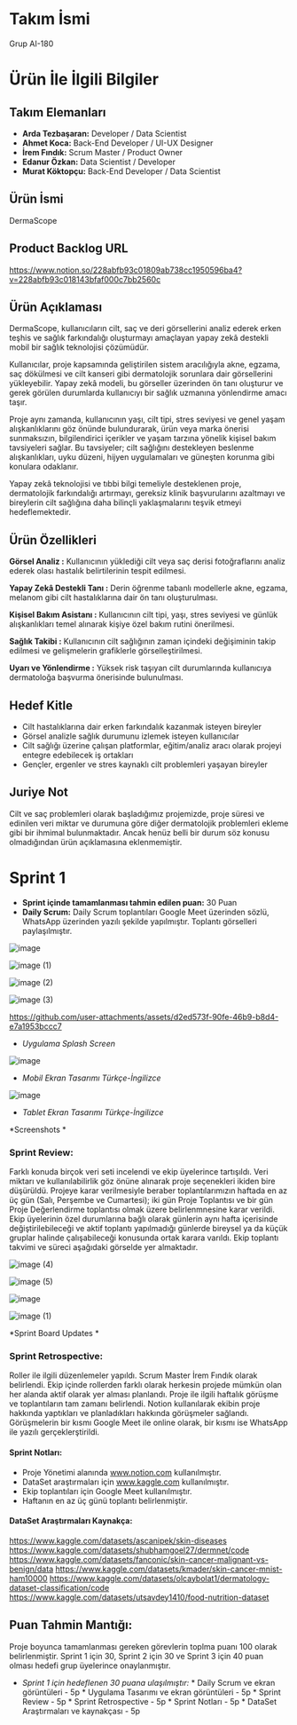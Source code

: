 # Takım İsmi
Grup AI-180
# Ürün İle İlgili Bilgiler

## Takım Elemanları
* **Arda Tezbaşaran:** Developer / Data Scientist
* **Ahmet Koca:** Back-End Developer / UI-UX Designer
* **İrem Fındık:** Scrum Master / Product Owner
* **Edanur Özkan:** Data Scientist / Developer
* **Murat Köktopçu:** Back-End Developer / Data Scientist

## Ürün İsmi
DermaScope
## Product Backlog URL
https://www.notion.so/228abfb93c01809ab738cc1950596ba4?v=228abfb93c018143bfaf000c7bb2560c

## Ürün Açıklaması
  DermaScope, kullanıcıların cilt, saç ve deri görsellerini analiz ederek erken teşhis ve sağlık farkındalığı oluşturmayı amaçlayan yapay zekâ destekli mobil bir sağlık teknolojisi çözümüdür.

  Kullanıcılar, proje kapsamında geliştirilen sistem aracılığıyla akne, egzama, saç dökülmesi ve cilt kanseri gibi dermatolojik sorunlara dair görsellerini yükleyebilir. Yapay zekâ modeli, bu görseller üzerinden ön tanı oluşturur ve gerek görülen durumlarda kullanıcıyı bir sağlık uzmanına yönlendirme amacı taşır.

  Proje aynı zamanda, kullanıcının yaşı, cilt tipi, stres seviyesi ve genel yaşam alışkanlıklarını göz önünde bulundurarak, ürün veya marka önerisi sunmaksızın, bilgilendirici içerikler ve yaşam tarzına yönelik kişisel bakım tavsiyeleri sağlar. Bu tavsiyeler; cilt sağlığını destekleyen beslenme alışkanlıkları, uyku düzeni, hijyen uygulamaları ve güneşten korunma gibi konulara odaklanır.

  Yapay zekâ teknolojisi ve tıbbi bilgi temeliyle desteklenen proje, dermatolojik farkındalığı artırmayı, gereksiz klinik başvurularını azaltmayı ve bireylerin cilt sağlığına daha bilinçli yaklaşmalarını teşvik etmeyi hedeflemektedir.
## Ürün Özellikleri
**Görsel Analiz :**
Kullanıcının yüklediği cilt veya saç derisi fotoğraflarını analiz ederek olası hastalık belirtilerinin tespit edilmesi.

**Yapay Zekâ Destekli Tanı :**
Derin öğrenme tabanlı modellerle akne, egzama, melanom gibi cilt hastalıklarına dair ön tanı oluşturulması.

**Kişisel Bakım Asistanı :**
  Kullanıcının cilt tipi, yaşı, stres seviyesi ve günlük alışkanlıkları temel alınarak kişiye özel bakım rutini önerilmesi.

**Sağlık Takibi :**
  Kullanıcının cilt sağlığının zaman içindeki değişiminin takip edilmesi ve gelişmelerin grafiklerle görselleştirilmesi.

**Uyarı ve Yönlendirme :**
Yüksek risk taşıyan cilt durumlarında kullanıcıya dermatoloğa başvurma önerisinde bulunulması.

## Hedef Kitle
- Cilt hastalıklarına dair erken farkındalık kazanmak isteyen bireyler
- Görsel analizle sağlık durumunu izlemek isteyen kullanıcılar
- Cilt sağlığı üzerine çalışan platformlar, eğitim/analiz aracı olarak projeyi entegre edebilecek iş ortakları
- Gençler, ergenler ve stres kaynaklı cilt problemleri yaşayan bireyler

## Juriye Not
  Cilt ve saç problemleri olarak başladığımız projemizde, proje süresi ve edinilen veri miktar ve durumuna göre diğer dermatolojik problemleri ekleme gibi bir ihmimal bulunmaktadır. Ancak henüz belli bir durum söz konusu olmadığından ürün açıklamasına eklenmemiştir.

# Sprint 1   
- **Sprint içinde tamamlanması tahmin edilen puan:** 30 Puan  
- **Daily Scrum:** Daily Scrum toplantıları Google Meet üzerinden sözlü, WhatsApp üzerinden yazılı şekilde yapılmıştır. Toplantı görselleri paylaşılmıştır.  

![image](https://github.com/user-attachments/assets/3aea18a1-adfb-4e25-9512-e5a2556890bd)

![image (1)](https://github.com/user-attachments/assets/7239d3eb-632c-4590-8fea-076879c31fe2)

![image (2)](https://github.com/user-attachments/assets/2fd42b86-d867-42c8-9c70-49bf973120fa)

![image (3)](https://github.com/user-attachments/assets/9d26d8c1-6e47-49f2-8f6d-8e3ea83ba843)



https://github.com/user-attachments/assets/d2ed573f-90fe-46b9-b8d4-e7a1953bccc7

* *Uygulama Splash Screen*

![image](https://github.com/user-attachments/assets/59ee69a3-fbc3-4b26-a9a4-ae730a43e1d2)

* *Mobil Ekran Tasarımı Türkçe-İngilizce*

![image](https://github.com/user-attachments/assets/699e23e7-51b1-41eb-ac3f-d3c02668a859)

* *Tablet Ekran Tasarımı Türkçe-İngilizce*

*Screenshots  *

### Sprint Review:  
Farklı konuda birçok veri seti incelendi ve ekip üyelerince tartışıldı. Veri miktarı ve kullanılabilirlik göz önüne alınarak proje seçenekleri ikiden bire düşürüldü. Projeye karar verilmesiyle beraber toplantılarımızın haftada en az üç gün (Salı, Perşembe ve Cumartesi); iki gün Proje Toplantısı ve bir gün Proje Değerlendirme toplantısı olmak üzere belirlenmnesine karar verildi. Ekip üyelerinin özel durumlarına bağlı olarak günlerin aynı hafta içerisinde değiştirilebileceği ve aktif toplantı yapılmadığı günlerde bireysel ya da küçük gruplar halinde çalışabileceği konusunda ortak karara varıldı. Ekip toplantı takvimi ve süreci aşağıdaki görselde yer almaktadır.

![image (4)](https://github.com/user-attachments/assets/e586d433-a368-4d20-aa99-03cc0afe1f4a)

![image (5)](https://github.com/user-attachments/assets/e90e3a3f-34f6-4f29-8025-7afe5bbe8d4d)


![image](https://github.com/user-attachments/assets/4a6fdf08-0d89-4bbb-b31f-37e9e39b6adf)

![image (1)](https://github.com/user-attachments/assets/deb598bf-67c1-4c99-85f5-b0499b590792)

*Sprint Board Updates  *

### Sprint Retrospective:  
Roller ile ilgili düzenlemeler yapıldı. Scrum Master İrem Fındık olarak belirlendi. Ekip içinde rollerden farklı olarak herkesin projede mümkün olan her alanda aktif olarak yer alması planlandı. Proje ile ilgili haftalık görüşme ve toplantıların tam zamanı belirlendi. Notion kullanılarak ekibin proje hakkında yaptıkları ve planladıkları hakkında görüşmeler sağlandı. Görüşmelerin bir kısmı Google Meet ile online olarak, bir kısmı ise WhatsApp ile yazılı gerçeklerştirildi.

#### Sprint Notları:  
* Proje Yönetimi alanında www.notion.com kullanılmıştır.
* DataSet araştırmaları için www.kaggle.com kullanılmıştır.
* Ekip toplantıları için Google Meet kullanılmıştır.
* Haftanın en az üç günü toplantı belirlenmiştir.

#### DataSet Araştırmaları Kaynakça:
https://www.kaggle.com/datasets/ascanipek/skin-diseases
https://www.kaggle.com/datasets/shubhamgoel27/dermnet/code
https://www.kaggle.com/datasets/fanconic/skin-cancer-malignant-vs-benign/data
https://www.kaggle.com/datasets/kmader/skin-cancer-mnist-ham10000
https://www.kaggle.com/datasets/olcaybolat1/dermatology-dataset-classification/code
https://www.kaggle.com/datasets/utsavdey1410/food-nutrition-dataset

## Puan Tahmin Mantığı:  
Proje boyunca tamamlanması gereken görevlerin toplma puanı 100 olarak belirlenmiştir. Sprint 1 için 30, Sprint 2 için 30 ve Sprint 3 için 40 puan olması hedefi grup üyelerince onaylanmıştır.
- *Sprint 1 için hedeflenen 30 puana ulaşılmıştır:* * Daily Scrum ve ekran görüntüleri - 5p
                                                    * Uygulama Tasarımı ve ekran görüntüleri - 5p
                                                    * Sprint Review - 5p
                                                    * Sprint Retrospective - 5p
                                                    * Sprint Notları - 5p
                                                    * DataSet Araştırmaları ve kaynakçası - 5p
                                                  
                                                
